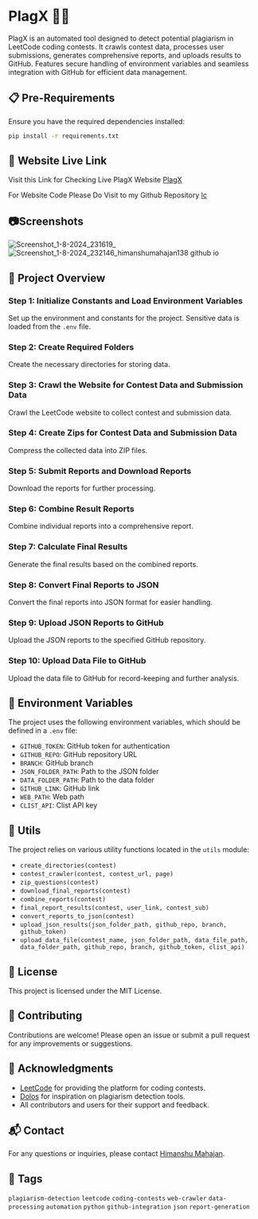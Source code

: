 # PlagX 📜🚫

PlagX is an automated tool designed to detect potential plagiarism in LeetCode coding contests.  It crawls contest data, processes user submissions, generates comprehensive reports, and uploads results to GitHub. Features secure handling of environment variables and seamless integration with GitHub for efficient data management.

## 📋 Pre-Requirements

Ensure you have the required dependencies installed:

```bash
pip install -r requirements.txt
```

## 🔗 Website Live Link
Visit this Link for Checking Live PlagX Website [PlagX](https://himanshumahajan138.github.io/lc/web/)

For Website Code Please Do Visit to my Github Repository [lc](https://github.com/himanshumahajan138/lc)

## 📷Screenshots

![Screenshot_1-8-2024_231619_](https://github.com/user-attachments/assets/5e0dca67-576c-4282-a093-4a0f3beda1b3)
![Screenshot_1-8-2024_232146_himanshumahajan138 github io](https://github.com/user-attachments/assets/e1453bc1-0d98-493b-b9c1-7e1d1351c2cb)


## 🚀 Project Overview

### Step 1: Initialize Constants and Load Environment Variables

Set up the environment and constants for the project. Sensitive data is loaded from the `.env` file.

### Step 2: Create Required Folders

Create the necessary directories for storing data.

### Step 3: Crawl the Website for Contest Data and Submission Data

Crawl the LeetCode website to collect contest and submission data.

### Step 4: Create Zips for Contest Data and Submission Data

Compress the collected data into ZIP files.

### Step 5: Submit Reports and Download Reports

Download the reports for further processing.

### Step 6: Combine Result Reports

Combine individual reports into a comprehensive report.

### Step 7: Calculate Final Results

Generate the final results based on the combined reports.

### Step 8: Convert Final Reports to JSON

Convert the final reports into JSON format for easier handling.

### Step 9: Upload JSON Reports to GitHub

Upload the JSON reports to the specified GitHub repository.

### Step 10: Upload Data File to GitHub

Upload the data file to GitHub for record-keeping and further analysis.

## 🌟 Environment Variables

The project uses the following environment variables, which should be defined in a `.env` file:

- `GITHUB_TOKEN`: GitHub token for authentication
- `GITHUB_REPO`: GitHub repository URL
- `BRANCH`: GitHub branch
- `JSON_FOLDER_PATH`: Path to the JSON folder
- `DATA_FOLDER_PATH`: Path to the data folder
- `GITHUB_LINK`: GitHub link
- `WEB_PATH`: Web path
- `CLIST_API`: Clist API key

## 🔧 Utils

The project relies on various utility functions located in the `utils` module:

- `create_directories(contest)`
- `contest_crawler(contest, contest_url, page)`
- `zip_questions(contest)`
- `download_final_reports(contest)`
- `combine_reports(contest)`
- `final_report_results(contest, user_link, contest_sub)`
- `convert_reports_to_json(contest)`
- `upload_json_results(json_folder_path, github_repo, branch, github_token)`
- `upload_data_file(contest_name, json_folder_path, data_file_path, data_folder_path, github_repo, branch, github_token, clist_api)`

## 📄 License

This project is licensed under the MIT License.

## 🤝 Contributing

Contributions are welcome! Please open an issue or submit a pull request for any improvements or suggestions.

## 🙏 Acknowledgments

- [LeetCode](https://leetcode.com) for providing the platform for coding contests.
- [Dolos](https://github.com/dodona-edu/dolos) for inspiration on plagiarism detection tools.
- All contributors and users for their support and feedback.

## 📬 Contact

For any questions or inquiries, please contact [Himanshu Mahajan](https://www.linkedin.com/in/himanshu138).

## 🔖 Tags

`plagiarism-detection` `leetcode` `coding-contests` `web-crawler` `data-processing` `automation` `python` `github-integration` `json` `report-generation`
